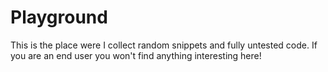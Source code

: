Playground
==========

This is the place were I collect random snippets and fully untested code.
If you are an end user you won't find anything interesting here!
